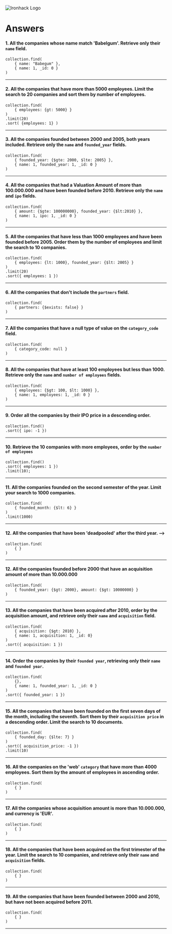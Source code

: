 ![Ironhack Logo](https://i.imgur.com/1QgrNNw.png)

# Answers

#### 1. All the companies whose name match 'Babelgum'. Retrieve only their `name` field.

```
collection.find(
    { name: "Babegum" },
    { name: 1, _id: 0 }
)
```

---

#### 2. All the companies that have more than 5000 employees. Limit the search to 20 companies and sort them by **number of employees**.

```
collection.find(
    { employees: {gt: 5000} }
)
.limit(20)
.sort( {employees: 1} )
```

---

#### 3. All the companies founded between 2000 and 2005, both years included. Retrieve only the `name` and `founded_year` fields.

```
collection.find(
    { founded_year: {$gte: 2000, $lte: 2005} },
    { name: 1, founded_year: 1, _id: 0 }
)
```

---

#### 4. All the companies that had a Valuation Amount of more than 100.000.000 and have been founded before 2010. Retrieve only the `name` and `ipo` fields.

```
collection.find(
    { amount: {$gte: 100000000}, founded_year: {$lt:2010} },
    { name: 1, ipo: 1, _id: 0 }
)
```

---

#### 5. All the companies that have less than 1000 employees and have been founded before 2005. Order them by the number of employees and limit the search to 10 companies.

```
collection.find(
    { employees: {lt: 1000}, founded_year: {$lt: 2005} }
)
.limit(20)
.sort({ employees: 1 })
```

---

#### 6. All the companies that don't include the `partners` field.

```
collection.find(
    { partners: {$exists: false} }
)
```

---

#### 7. All the companies that have a null type of value on the `category_code` field.

```
collection.find(
    { category_code: null }
)
```

---

#### 8. All the companies that have at least 100 employees but less than 1000. Retrieve only the `name` and `number of employees` fields.

```
collection.find(
    { employees: {$gt: 100, $lt: 1000} },
    { name: 1, employees: 1, _id: 0 }
)
```

---

#### 9. Order all the companies by their IPO price in a descending order.

```
collection.find()
.sort({ ipo: -1 })
```

---

#### 10. Retrieve the 10 companies with more employees, order by the `number of employees`

```
collection.find()
.sort({ employees: 1 })
.limit(10);
```

---

#### 11. All the companies founded on the second semester of the year. Limit your search to 1000 companies.

```
collection.find(
    { founded_month: {$lt: 6} }
)
.limit(1000)
```

---

#### 12. All the companies that have been 'deadpooled' after the third year. -->

```
collection.find(
    { }
)
```

---

#### 12. All the companies founded before 2000 that have an acquisition amount of more than 10.000.000

```
collection.find(
    { founded_year: {$gt: 2000}, amount: {$gt: 10000000} }
)
```

---

#### 13. All the companies that have been acquired after 2010, order by the acquisition amount, and retrieve only their `name` and `acquisition` field.

```
collection.find(
    { acquisition: {$gt: 2010} },
    { name: 1, acquisition: 1, _id: 0}
)
.sort({ acquisition: 1 })
```

---

#### 14. Order the companies by their `founded year`, retrieving only their `name` and `founded year`.

```
collection.find(
    {},
    { name: 1, founded_year: 1, _id: 0 }
)
.sort({ founded_year: 1 })
```

---

#### 15. All the companies that have been founded on the first seven days of the month, including the seventh. Sort them by their `acquisition price` in a descending order. Limit the search to 10 documents.

```
collection.find(
    { founded_day: {$lte: 7} }
)
.sort({ acquisition_price: -1 })
.limit(10)
```

---

#### 16. All the companies on the 'web' `category` that have more than 4000 employees. Sort them by the amount of employees in ascending order.

```
collection.find(
    { }
)
```

---

#### 17. All the companies whose acquisition amount is more than 10.000.000, and currency is 'EUR'.

```
collection.find(
    { }
)
```

---

#### 18. All the companies that have been acquired on the first trimester of the year. Limit the search to 10 companies, and retrieve only their `name` and `acquisition` fields.

```
collection.find(
    { }
)
```

---

#### 19. All the companies that have been founded between 2000 and 2010, but have not been acquired before 2011.

```
collection.find(
    { }
)
```

---
